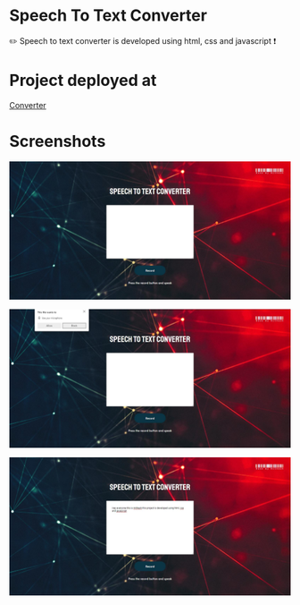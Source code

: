 # Speech To Text Converter
✏️ Speech to text converter is developed using html, css and javascript ❗

# Project deployed at

<a href="https://mithesh14.github.io/Github-profile/">Converter</a>

# Screenshots

![screenshots](https://github.com/Mithesh14/Speech-to-text-converter/blob/main/images/image1.jpg)

![screenshots](https://github.com/Mithesh14/Speech-to-text-converter/blob/main/images/image2.jpg)

![screenshots](https://github.com/Mithesh14/Speech-to-text-converter/blob/main/images/image3.jpg)
 
 
